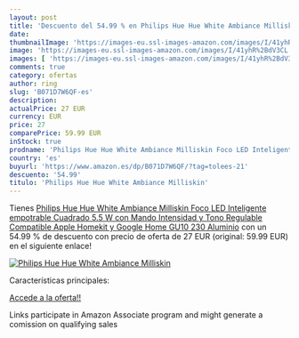 ```yaml
---
layout: post
title: 'Descuento del 54.99 % en Philips Hue Hue White Ambiance Milliskin'
date: 
thumbnailImage: 'https://images-eu.ssl-images-amazon.com/images/I/41yhR%2BdV3CL._SL200_.jpg'
image: 'https://images-eu.ssl-images-amazon.com/images/I/41yhR%2BdV3CL._SL200_.jpg'
images: [ 'https://images-eu.ssl-images-amazon.com/images/I/41yhR%2BdV3CL._SL200_.jpg' ]
comments: true
category: ofertas
author: ring
slug: 'B071D7W6QF-es'
description:
actualPrice: 27 EUR
currency: EUR
price: 27
comparePrice: 59.99 EUR
inStock: true
prodname: 'Philips Hue Hue White Ambiance Milliskin Foco LED Inteligente empotrable Cuadrado  5.5 W  con Mando  Intensidad y Tono Regulable  Compatible Apple Homekit y Google Home GU10  230 Aluminio'
country: 'es'
buyurl: 'https://www.amazon.es/dp/B071D7W6QF/?tag=tolees-21'
descuento: '54.99'
titulo: 'Philips Hue Hue White Ambiance Milliskin'
---
```


Tienes [Philips Hue Hue White Ambiance Milliskin Foco LED Inteligente empotrable Cuadrado  5.5 W  con Mando  Intensidad y Tono Regulable  Compatible Apple Homekit y Google Home GU10  230 Aluminio](https://www.amazon.es/dp/B071D7W6QF/?tag=tolees-21) con un 54.99 % de descuento con precio de oferta de 27 EUR (original: 59.99 EUR) en el siguiente enlace!

[![Philips Hue Hue White Ambiance Milliskin](https://images-eu.ssl-images-amazon.com/images/I/41yhR%2BdV3CL._SL200_.jpg)](https://www.amazon.es/dp/B071D7W6QF/?tag=tolees-21)

Características principales:


[Accede a la oferta!!](https://www.amazon.es/dp/B071D7W6QF/?tag=tolees-21)

Links participate in Amazon Associate program and might generate a comission on qualifying sales


